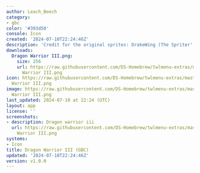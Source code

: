 ```yaml
---
author: Leach_Beech
category:
- gbc
color: '#393d50'
console: Icon
created: '2024-07-10T22:24:46Z'
description: 'Credit for the original sprites: DrakeWing (The Spriter''s Resource)'
downloads:
  Dragon Warrior III.png:
    size: 256
    url: https://raw.githubusercontent.com/DS-Homebrew/twlmenu-extras/master/_nds/TWiLightMenu/icons/Dragon
      Warrior III.png
icon: https://raw.githubusercontent.com/DS-Homebrew/twlmenu-extras/master/_nds/TWiLightMenu/icons/Dragon
  Warrior III.png
image: https://raw.githubusercontent.com/DS-Homebrew/twlmenu-extras/master/_nds/TWiLightMenu/icons/Dragon
  Warrior III.png
last_updated: 2024-07-10 at 22:24 (UTC)
layout: app
license: ''
screenshots:
- description: Dragon warrior iii
  url: https://raw.githubusercontent.com/DS-Homebrew/twlmenu-extras/master/_nds/TWiLightMenu/icons/Dragon
    Warrior III.png
systems:
- Icon
title: Dragon Warrior III (GBC)
updated: '2024-07-10T22:24:46Z'
version: v1.0.0
---
```

